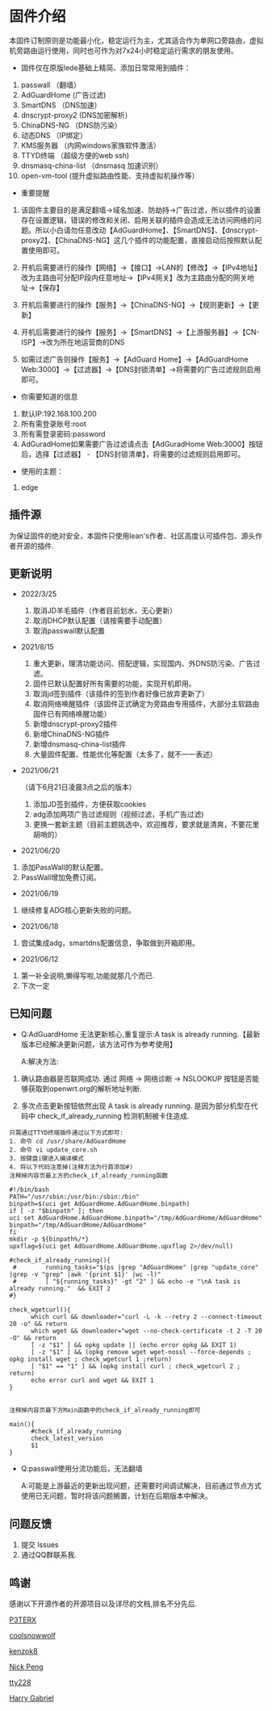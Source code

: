 # 固件介绍

本固件订制原则是功能最小化，稳定运行为主，尤其适合作为单网口旁路由，虚拟机旁路由运行使用，同时也可作为对7x24小时稳定运行需求的朋友使用。

- 固件仅在原版lede基础上精简、添加日常常用到插件：

1. passwall              （翻墙）
2. AdGuardHome           (广告过滤)
3. SmartDNS              （DNS加速）
4. dnscrypt-proxy2       (DNS加密解析）
5. ChinaDNS-NG           （DNS防污染）
6. 动态DNS               （IP绑定）
7. KMS服务器             （内网windows家族软件激活）
8. TTYD终端              （超级方便的web ssh)
9. dnsmasq-china-list   （dnsmasq 加速识别）
10. open-vm-tool         (提升虚拟路由性能、支持虚拟机操作等）

- 重要提醒

 1. 该固件主要目的是满足翻墙->域名加速、防劫持->广告过滤，所以插件的设置存在设置逻辑，错误的修改和关闭、启用关联的插件会造成无法访问网络的问题。所以小白请勿任意改动【AdGuardHome】、【SmartDNS】、【dnscrypt-proxy2】、【ChinaDNS-NG】这几个插件的功能配置，直接启动后按照默认配置使用即可。
 
 2. 开机后需要进行的操作【网络】->【接口】->LAN的【修改】->【IPv4地址】改为主路由可分配IP段内任意地址->【IPv4网关】改为主路由分配的网关地址->【保存】
 
 3. 开机后需要进行的操作【服务】->【ChinaDNS-NG】->【规则更新】->【更新】
 
 4. 开机后需要进行的操作【服务】->【SmartDNS】->【上游服务器】->【CN-ISP】->改为所在地运营商的DNS
 
 5. 如需过滤广告则操作【服务】->【AdGuard Home】->【AdGuardHome Web:3000】->【过滤器】->【DNS封锁清单】->将需要的广告过滤规则启用即可。
  
- 你需要知道的信息

1. 默认IP:192.168.100.200
2. 所有需登录账号:root
3. 所有需登录密码:password
4. AdGuradHome如果需要广告过滤请点击【AdGuradHome Web:3000】按钮后，选择【过滤器】 - 【DNS封锁清单】，将需要的过滤规则启用即可。

- 使用的主题：

1. edge

## 插件源

为保证固件的绝对安全，本固件只使用lean's作者、社区高度认可插件包、源头作者开源的插件.

## 更新说明
- 2022/3/25

  1. 取消JD羊毛插件（作者目前划水，无心更新）
  2. 取消DHCP默认配置（请按需要手动配置）
  3. 取消passwall默认配置
 
- 2021/8/15

  1. 重大更新，理清功能访问、搭配逻辑，实现国内、外DNS防污染、广告过滤。
  2. 固件已默认配置好所有需要的功能，实现开机即用。
  3. 取消jd签到插件（该插件的签到作者好像已放弃更新了）
  4. 取消网络唤醒插件（该固件正式确定为旁路由专用插件，大部分主软路由固件已有网络唤醒功能）
  5. 新增dnscrypt-proxy2插件
  6. 新增ChinaDNS-NG插件
  7. 新增dnsmasq-china-list插件
  8. 大量固件配置、性能优化等配置（太多了，就不一一表述）

- 2021/06/21

  （请下6月21日凌晨3点之后的版本）
  1. 添加JD签到插件，方便获取cookies
  2. adg添加两项广告过滤规则（视频过滤，手机广告过滤)
  3. 更换一套新主题（目前主题挑选中，欢迎推荐，要求就是清爽，不要花里胡哨的）

- 2021/06/20

 1. 添加PassWall的默认配置。
 2. PassWall增加免费订阅。

- 2021/06/19

 1. 继续修复ADG核心更新失败的问题。

- 2021/06/18

 1. 尝试集成adg，smartdns配置信息，争取做到开箱即用。

- 2021/06/12

 1. 第一补全说明,懒得写啦,功能就那几个而已.
 2. 下次一定


## 已知问题

- Q:AdGuardHome 无法更新核心,重复提示:A task is already running.【最新版本已经解决更新问题，该方法可作为参考使用】

  A:解决方法:

1. 确认路由器是否联网成功.
  通过 网络 -> 网络诊断 -> NSLOOKUP 按钮是否能够获取到openwrt.org的解析地址判断.

2. 多次点击更新按钮依然出现 A task is already running. 是因为部分机型在代码中 check_if_already_running 检测机制被卡住造成.

  ```shell
  只需通过TTYD终端插件通过以下方式即可:
  1. 命令 cd /usr/share/AdGuardHome
  2. 命令 vi update_core.sh
  3. 按键盘i键进入编译模式
  4. 将以下代码注意掉(注释方法为行首添加#)
  注释掉内容页最上方的check_if_already_running函数

  #!/bin/bash
  PATH="/usr/sbin:/usr/bin:/sbin:/bin"
  binpath=$(uci get AdGuardHome.AdGuardHome.binpath)
  if [ -z "$binpath" ]; then
  uci set AdGuardHome.AdGuardHome.binpath="/tmp/AdGuardHome/AdGuardHome"
  binpath="/tmp/AdGuardHome/AdGuardHome"
  fi
  mkdir -p ${binpath%/*}
  upxflag=$(uci get AdGuardHome.AdGuardHome.upxflag 2>/dev/null)

  #check_if_already_running(){
   #        running_tasks="$(ps |grep "AdGuardHome" |grep "update_core" |grep -v "grep" |awk '{print $1}' |wc -l)"
   #        [ "${running_tasks}" -gt "2" ] && echo -e "\nA task is already running."  && EXIT 2
  #}

  check_wgetcurl(){
        which curl && downloader="curl -L -k --retry 2 --connect-timeout 20 -o" && return
        which wget && downloader="wget --no-check-certificate -t 2 -T 20 -O" && return
        [ -z "$1" ] && opkg update || (echo error opkg && EXIT 1)
        [ -z "$1" ] && (opkg remove wget wget-nossl --force-depends ; opkg install wget ; check_wgetcurl 1 ;return)
        [ "$1" == "1" ] && (opkg install curl ; check_wgetcurl 2 ; return)
        echo error curl and wget && EXIT 1
  }


  注释掉内容页最下方Main函数中的check_if_already_running即可

  main(){  
        #check_if_already_running                                       
        check_latest_version
        $1
  }
  ```
 
 - Q:passwall使用分流功能后，无法翻墙
   
   A:可能是上游最近的更新出现问题，还需要时间调试解决，目前通过节点方式使用已无问题，暂时将该问题搁置，计划在后期版本中解决。

## 问题反馈

1. 提交 lssues
2. 通过QQ群联系我.

## 鸣谢

感谢以下开源作者的开源项目以及详尽的文档,排名不分先后.

[P3TERX](https://github.com/P3TERX)

[coolsnowwolf](https://github.com/coolsnowwolf)

[kenzok8](https://github.com/kenzok8)

[Nick Peng](https://github.com/pymumu)

[tty228](https://github.com/tty228)

[Harry Gabriel](https://github.com/ozon)
